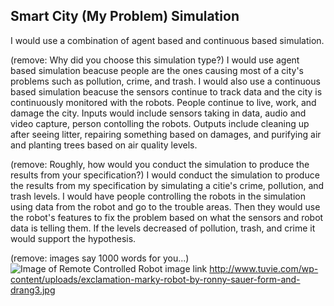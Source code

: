 ## Smart City (My Problem) Simulation


I would use a combination of agent based and continuous based simulation. 

(remove: Why did you choose this simulation type?)
I would use agent based simulation beacuse people are the ones causing most of a city's problems such as pollution, crime, and trash. I would also use a continuous based simulation beacuse the sensors continue to track data and the city is continuously monitored with the robots. People continue to live, work, and damage the city. Inputs would include sensors taking in data, audio and video capture, person contolling the robots. Outputs include cleaning up after seeing litter, repairing something based on damages, and purifying air and planting trees based on air quality levels.

(remove: Roughly, how would you conduct the simulation to produce the results from your specification?)
I would conduct the simulation to produce the results from my specification by simulating a citie's crime, pollution, and trash levels. I would have people controlling the robots in the simulation using data from the robot and go to the trouble areas. Then they would use the robot's features to fix the problem based on what the sensors and robot data is telling them. If the levels decreased of pollution, trash, and crime it would support the hypothesis. 

(remove: images say 1000 words for you...)
![Image of Remote Controlled Robot](../../images/examplerobot.png)
image link http://www.tuvie.com/wp-content/uploads/exclamation-marky-robot-by-ronny-sauer-form-and-drang3.jpg
